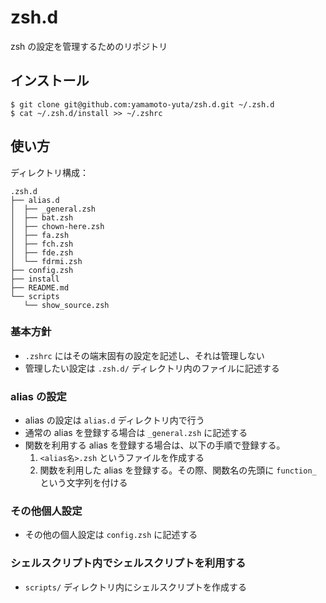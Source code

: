# zsh.d

zsh の設定を管理するためのリポジトリ

## インストール

```
$ git clone git@github.com:yamamoto-yuta/zsh.d.git ~/.zsh.d
$ cat ~/.zsh.d/install >> ~/.zshrc
```

## 使い方

ディレクトリ構成：

```
.zsh.d
├── alias.d
│  ├── _general.zsh
│  ├── bat.zsh
│  ├── chown-here.zsh
│  ├── fa.zsh
│  ├── fch.zsh
│  ├── fde.zsh
│  └── fdrmi.zsh
├── config.zsh
├── install
├── README.md
└── scripts
   └── show_source.zsh
```

### 基本方針

- `.zshrc` にはその端末固有の設定を記述し、それは管理しない
- 管理したい設定は `.zsh.d/` ディレクトリ内のファイルに記述する

### alias の設定

- alias の設定は `alias.d` ディレクトリ内で行う
- 通常の alias を登録する場合は `_general.zsh` に記述する
- 関数を利用する alias を登録する場合は、以下の手順で登録する。
  1. `<alias名>.zsh` というファイルを作成する
  1. 関数を利用した alias を登録する。その際、関数名の先頭に `function_` という文字列を付ける

### その他個人設定

- その他の個人設定は `config.zsh` に記述する

### シェルスクリプト内でシェルスクリプトを利用する

- `scripts/` ディレクトリ内にシェルスクリプトを作成する
